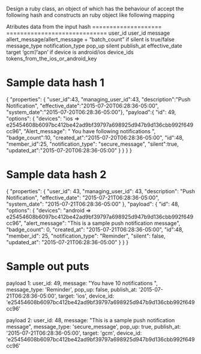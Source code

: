 Design a ruby class, an object of which has the behaviour of accept the following hash and constructs an ruby object like following mapping

Atributes                   data from the input hash
====================        =============================
user_id                     user_id
message                     allert_message/allert_message + “batch_count” if silent is true/false
message_type                notification_type
pop_up                      silent
publish_at                  effective_date
target                      ‘gcm’/’apn’ if device is android/ios
device_ids                  tokens_from_the_ios_or_android_key



Sample data hash 1
=======================================
{
  "properties": {
    "user_id":43,
    "managing_user_id":43,
    "description":"Push Notification",
    "effective_date":"2015-07-20T06:28:36-05:00",
    "system_date":"2015-07-20T06:28:36-05:00"},
    "payload":{
      "id": 49,
      "options": {
        "devices": "ios => e25454608b6097bc412be42ad9bf39797a698925d947b9d136cbb992f649cc96",
        "Alert_message": " You have following notifications ",
        "badge_count":10,
        "created_at":"2015-07-20T06:28:36-05:00",
        "id":48,
        "member_id":25,
        "notification_type": "secure_message",
        "silent":true,
        "updated_at":"2015-07-20T06:28:36-05:00"
      }
    }
  }
}

Sample data hash 2
=======================================================
{
  "properties": {
    "user_id": 43,
    "managing_user_id": 43,
    "description": "Push Notification",
    "effective_date": "2015-07-21T06:28:36-05:00",
    "system_date": "2015-07-21T06:28:36-05:00"
  },
  "payload":
  {
    "id": 48,
    "options": {
      "devices": "android => e25454608b6097bc412be42ad9bf39797a698925d947b9d136cbb992f649cc96",
      "alert_message": "This is a sample push notification message",
      "badge_count": 0,
      "created_at": "2015-07-21T06:28:36-05:00",
      "id":48,
      "member_id": 25,
      "notification_type": "Reminder",
      "silent": false,
      "updated_at": "2015-07-21T06:28:36-05:00"
    }
  }
}

Sample out puts
=====================
payload 1:
  user_id: 49,
  message: "You have 10 notifications ",
  message_type: 'Reminder',
  pop_up: false,
  publish_at: '2015-07-21T06:28:36-05:00',
  target: 'ios',
  device_id: 'e25454608b6097bc412be42ad9bf39797a698925d947b9d136cbb992f649cc96'

payload 2:
  user_id: 48,
  message: "This is a sample push notification message",
  message_type: 'secure_message',
  pop_up: true,
  publish_at: '2015-07-21T06:28:36-05:00',
  target: 'gcm',
  device_id: 'e25454608b6097bc412be42ad9bf39797a698925d947b9d136cbb992f649cc96'
